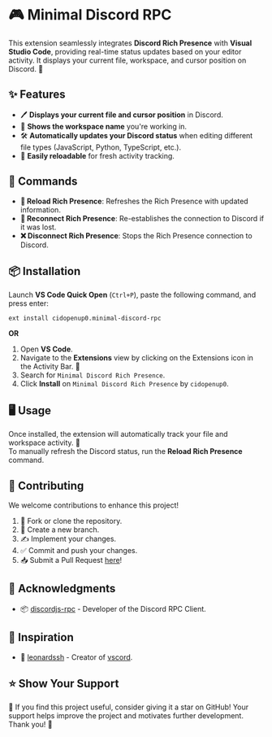 # 🎮 Minimal Discord RPC

This extension seamlessly integrates **Discord Rich Presence** with **Visual Studio Code**, providing real-time status updates based on your editor activity. It displays your current file, workspace, and cursor position on Discord. 🚀  

## ✨ Features  

- 🖊️ **Displays your current file and cursor position** in Discord.  
- 📁 **Shows the workspace name** you're working in.  
- 🛠️ **Automatically updates your Discord status** when editing different file types (JavaScript, Python, TypeScript, etc.).  
- 🔄 **Easily reloadable** for fresh activity tracking.  

## 🧰 Commands  

- **🔄 Reload Rich Presence**: Refreshes the Rich Presence with updated information.
- **🔌 Reconnect Rich Presence**: Re-establishes the connection to Discord if it was lost.
- **❌ Disconnect Rich Presence**: Stops the Rich Presence connection to Discord.  

## 📦 Installation  

Launch **VS Code Quick Open** (`Ctrl+P`), paste the following command, and press enter:  
   ```
   ext install cidopenup0.minimal-discord-rpc
   ``` 
   
**OR**

1. Open **VS Code**.  
2. Navigate to the **Extensions** view by clicking on the Extensions icon in the Activity Bar. 📂  
3. Search for `Minimal Discord Rich Presence`.  
4. Click **Install** on `Minimal Discord Rich Presence` by `cidopenup0`.  

## 🖥️ Usage  

Once installed, the extension will automatically track your file and workspace activity. 🎉  
To manually refresh the Discord status, run the **Reload Rich Presence** command.  

## 🤝 Contributing  

We welcome contributions to enhance this project!  

1. 🍴 Fork or clone the repository.  
2. 🌿 Create a new branch.  
3. ✍️ Implement your changes.  
4. ✅ Commit and push your changes.  
5. 📥 Submit a Pull Request [here](https://github.com/cidopenup/discord-vscode/pulls)!  

## 💖 Acknowledgments  

- 📦 [discordjs-rpc](https://github.com/discordjs/RPC) - Developer of the Discord RPC Client.  

## 🌟 Inspiration  

- 🐐 [leonardssh](https://github.com/leonardssh) - Creator of [vscord](https://github.com/leonardssh/vscord/tree/main/).  

## ⭐ Show Your Support  

💫 If you find this project useful, consider giving it a star on GitHub! Your support helps improve the project and motivates further development. Thank you! 🙏

